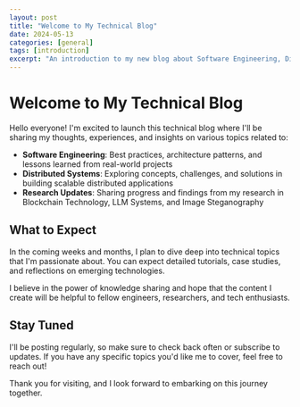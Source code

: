 ```yaml
---
layout: post
title: "Welcome to My Technical Blog"
date: 2024-05-13
categories: [general]
tags: [introduction]
excerpt: "An introduction to my new blog about Software Engineering, Distributed Systems, and my research interests."
---
```


# Welcome to My Technical Blog

Hello everyone! I'm excited to launch this technical blog where I'll be sharing my thoughts, experiences, and insights on various topics related to:

- **Software Engineering**: Best practices, architecture patterns, and lessons learned from real-world projects
- **Distributed Systems**: Exploring concepts, challenges, and solutions in building scalable distributed applications
- **Research Updates**: Sharing progress and findings from my research in Blockchain Technology, LLM Systems, and Image Steganography

## What to Expect

In the coming weeks and months, I plan to dive deep into technical topics that I'm passionate about. You can expect detailed tutorials, case studies, and reflections on emerging technologies.

I believe in the power of knowledge sharing and hope that the content I create will be helpful to fellow engineers, researchers, and tech enthusiasts.

## Stay Tuned

I'll be posting regularly, so make sure to check back often or subscribe to updates. If you have any specific topics you'd like me to cover, feel free to reach out!

Thank you for visiting, and I look forward to embarking on this journey together. 